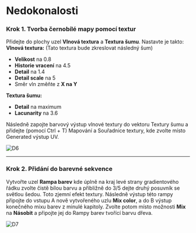 # Nedokonalosti
### Krok 1. Tvorba černobílé mapy pomocí textur
Přidejte do plochy uzel **Vlnová textura** a **Textura šumu**. Nastavte je takto:
**Vlnová textura:** (Tato textura bude zkreslovat následný šum)
- **Velikost** na 0.8
- **Historie vracení** na 4.5
- **Detail** na 1.4
- **Detail scale** na 5
- Směr vln změňte z **X na Y**

**Textura šumu:**
- **Detail** na maximum
- **Lacunarity** na 3.6

Následně zapojte barvový výstup vlnové textury do vektoru Textury šumu a přidejte (pomocí Ctrl + T) Mapování a Souřadnice textury, kde zvolte místo Generated výstup UV.

![D6](https://github.com/user-attachments/assets/d7387dce-a3f6-445a-a14f-5fbd5cf6ce2d)

---
### Krok 2. Přidání do barevné sekvence
Vytvořte uzel **Rampa barev** kde úplně na kraj levé strany gradientového řádku zvolte čistě bílou barvu a přibližně do 3/5 dejte druhý posuvník se světlou šedou. Toto zjemní efekt textury. Následně výstup této rampy připojte do vstupu A nově vytvořeného uzlu **Mix color**, a do B výstup konečného mixu barev z minulé kapitoly. Zvolte potom místo možnosti **Mix** na **Násobit** a připojte jej do Rampy barev tvořící barvu dřeva.

![D7](https://github.com/user-attachments/assets/f0db0f10-7143-4791-812d-ad8d5306e500)

